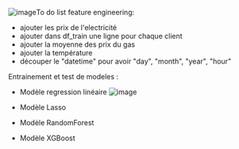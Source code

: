 ![image](https://github.com/JawadBLK/kaggle_prediction_enefit/assets/100697289/4df3e31e-6516-44bd-9b7a-03791f1a9db0)To do list feature engineering: 
- ajouter les prix de l'electricité
- ajouter dans df_train une ligne pour chaque client
- ajouter la moyenne des prix du gas
- ajouter la température
- découper le "datetime" pour avoir "day", "month", "year", "hour"


Entrainement et test de modeles : 
- Modèle regression linéaire
  ![image](https://github.com/JawadBLK/kaggle_prediction_enefit/assets/100697289/379c2be4-52c4-43e5-beb2-8c191b2a8a58)

- Modèle Lasso
- Modèle RandomForest 
- Modèle XGBoost
